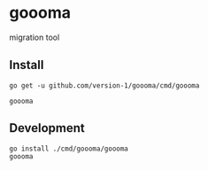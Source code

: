 # goooma

migration tool


## Install

```
go get -u github.com/version-1/goooma/cmd/goooma

goooma
```


## Development

```
go install ./cmd/goooma/goooma
goooma
```
